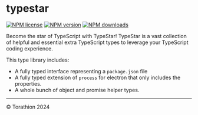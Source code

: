 # typestar

[![NPM license](https://img.shields.io/npm/l/typestar.svg)](https://www.npmjs.com/package/typestar)
[![NPM version](https://img.shields.io/npm/v/typestar.svg)](https://www.npmjs.com/package/typestar)
[![NPM downloads](https://img.shields.io/npm/dm/typestar.svg)](http://www.npmtrends.com/typestar)

Become the star of TypeScript with TypeStar! TypeStar is a vast collection of helpful and essential extra TypeScript types to leverage your TypeScript coding experience.

This type library includes:

-   A fully typed interface representing a `package.json` file
-   A fully typed extension of `process` for electron that only includes the properties.
-   A whole bunch of object and promise helper types.

---

© Torathion 2024
